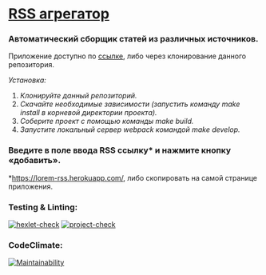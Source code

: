# [RSS агрегатор](https://frontend-project-11-git-main-chukichaos-projects.vercel.app/)

### Автоматический сборщик статей из различных источников.

Приложение доступно по [ссылке](https://frontend-project-11-git-main-chukichaos-projects.vercel.app/), либо через клонирование данного репозитория.

_Установка:_

1. _Клонируйте данный репозиторий._
2. _Скачайте необходимые зависимости (запустить команду make install в корневой директории проекта)._
3. _Соберите проект с помощью команды make build._
4. _Запустите локальный сервер webpack командой make develop._

### Введите в поле ввода RSS ссылку\* и нажмите кнопку «добавить».

\*https://lorem-rss.herokuapp.com/, либо скопировать на самой странице приложения.

### Testing & Linting:

[![hexlet-check](https://github.com/chukichao/frontend-project-11/actions/workflows/hexlet-check.yml/badge.svg)](https://github.com/chukichao/frontend-project-11/actions)
[![project-check](https://github.com/chukichao/frontend-project-11/actions/workflows/project-check.yml/badge.svg)](https://github.com/chukichao/frontend-project-11/actions/workflows/project-check.yml)

### CodeClimate:

[![Maintainability](https://api.codeclimate.com/v1/badges/a9044cdc242b574ffd54/maintainability)](https://codeclimate.com/github/chukichao/frontend-project-11/maintainability)
